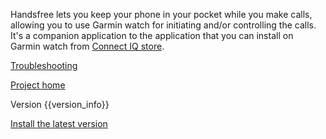 Handsfree lets you keep your phone in your pocket while you make calls, allowing you to use Garmin watch for initiating and/or controlling the calls. It's a companion application to the application that you can install on Garmin watch from [Connect IQ store](https://apps.garmin.com/en-US/apps/73107243-f322-4cf2-bb3d-78f2a4ee8920).

[Troubleshooting](link://onboarding_troubleshooting)

[Project home](https://github.com/grigorye/Handsfree)

Version {{version_info}}

[Install the latest version](https://grigorye.github.io/handsfree/Installation)

